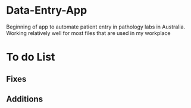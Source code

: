 # Data-Entry-App

Beginning of app to automate patient entry in pathology labs in Australia. Working relatively well for most files that are used in my workplace

<h1> To do List </h1>
<h2> Fixes </h2>

<h2> Additions </h2>
